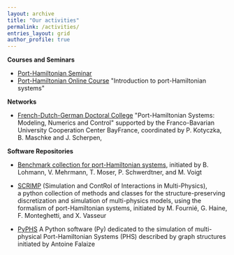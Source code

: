 ```yaml
---
layout: archive
title: "Our activities"
permalink: /activities/
entries_layout: grid
author_profile: true
---
```



**Courses and Seminars**

- [Port-Hamiltonian Seminar](https://www.fan.uni-wuppertal.de/en/research/ph-seminar/)
- [Port-Hamiltonian Online Course](https://www.fan.uni-wuppertal.de/de/introduction-to-port-hamiltonian-systems/) "Introduction to port-Hamiltonian systems" 

**Networks**

- [French-Dutch-German Doctoral College](https://www.epc.ed.tum.de/en/rt/cdfa-phs/) "Port-Hamiltonian Systems: Modeling, Numerics and Control" 
 supported by the Franco-Bavarian University Cooperation Center BayFrance, 
 coordinated by P. Kotyczka, B. Maschke and J. Scherpen, 
 

**Software Repositories**

- [Benchmark collection for port-Hamiltonian systems](https://algopaul.github.io/PortHamiltonianBenchmarkSystems/), 
 initiated by B. Lohmann, V. Mehrmann, T. Moser, P. Schwerdtner, and M. Voigt 
 
- [SCRIMP](https://g-haine.github.io/scrimp/) (Simulation and ContRol of Interactions in Multi-Physics),  
 a python collection of methods and classes for the structure-preserving discretization and simulation of multi-physics models, 
 using the formalism of port-Hamiltonian systems, 
 initiated by M. Fournié, G. Haine, F. Monteghetti, and X. Vasseur

- [PyPHS](https://pyphs.github.io/pyphs/) A Python software (Py) dedicated to the simulation of multi-physical Port-Hamiltonian Systems (PHS) described by graph structures initiated by Antoine Falaize


